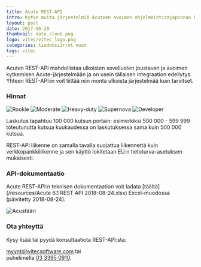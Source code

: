 ```yaml
---
title: Acute REST-API
intro: Kytke muita järjestelmiä Acuteen avoimen ohjelmointirajapinnan kautta.
layout: post
date: 2017-06-20
thumbnail: data_cloud.png
logo: vitec/vitec_logo.png
categories: tiedonsiirrot muut
tags: vitec
---
```


Acuten REST-API mahdollistaa ulkoisten sovellusten joustavan ja avoimen kytkemisen Acute-järjestelmään ja on usein tällaisen integraation edellytys. Yhteen REST-API:in voit liittää niin monta ulkoista järjestelmää kuin tarvitset. 

### Hinnat

![Rookie](/portfolio/vitec/rookie.png)
![Moderate](/portfolio/vitec/moderate.png)
![Heavy-duty](/portfolio/vitec/heavy-duty.png)
![Supernova](/portfolio/vitec/supernova.png)
![Developer](/portfolio/vitec/developer.png)

Laskutus tapahtuu 100 000 kutsun portain: esimerkiksi 500 000 - 599 999 toteutunutta kutsua kuukaudessa on laskutuksessa sama kuin 500 000 kutsua.

REST-API liikenne on samalla tavalla suojattua liikennettä kuin verkkopankkiliikenne ja sen käyttö lokitetaan EU:n tietoturva-asetuksen mukaisesti.

### API-dokumentaatio

Acute REST-API:n teknisen dokumentaation voit ladata [täältä](/resources/Acute 6.1 REST API 2018-08-24.xlsx) Excel-muodossa (päivitetty 2018-08-24).

![Acusfääri](/portfolio/vitec/acute-rest-code.png)

### Ota yhteyttä

Kysy lisää tai pyydä konsultaatiota REST-API:sta:  

[myynti@vitecsoftware.com](mailto://myynti@vitecsoftware.com) tai  
puhelimella [03 3395 0910](tel://+358333950910).
